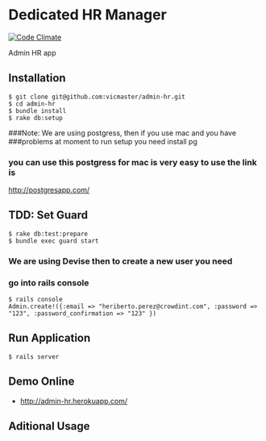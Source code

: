 Dedicated HR Manager
========
[![Code Climate](https://codeclimate.com/badge.png)](https://codeclimate.com/github/vicmaster/admin-hr)


Admin HR app


## Installation

```
$ git clone git@github.com:vicmaster/admin-hr.git
$ cd admin-hr
$ bundle install
$ rake db:setup
```

###Note: We are using postgress, then if you use mac and you have
###problems at moment to run setup you need install pg
### you can use this postgress for mac is very easy to use the link is
http://postgresapp.com/

## TDD: Set Guard

```
$ rake db:test:prepare
$ bundle exec guard start
```

### We are using Devise then to create a new user you need
### go into rails console
```
$ rails console
Admin.create!({:email => "heriberto.perez@crowdint.com", :password => "123", :password_confirmation => "123" })
```

## Run Application

```
$ rails server
```

## Demo Online

* http://admin-hr.herokuapp.com/


## Aditional Usage
